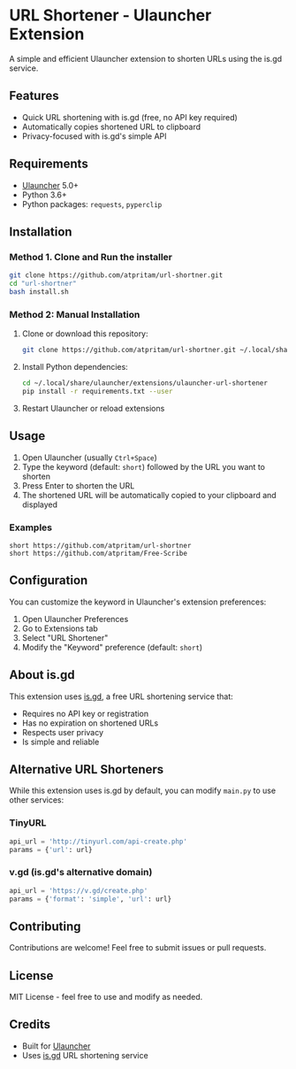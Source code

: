 # URL Shortener - Ulauncher Extension

A simple and efficient Ulauncher extension to shorten URLs using the is.gd service.

## Features

- Quick URL shortening with is.gd (free, no API key required)
- Automatically copies shortened URL to clipboard
- Privacy-focused with is.gd's simple API

## Requirements

- [Ulauncher](https://ulauncher.io/) 5.0+
- Python 3.6+
- Python packages: `requests`, `pyperclip`

## Installation

### Method 1. Clone and Run the installer

```bash
git clone https://github.com/atpritam/url-shortner.git
cd "url-shortner"
bash install.sh
```

### Method 2: Manual Installation

1. Clone or download this repository:

   ```bash
   git clone https://github.com/atpritam/url-shortner.git ~/.local/share/ulauncher/extensions/ulauncher-url-shortener
   ```

2. Install Python dependencies:

   ```bash
   cd ~/.local/share/ulauncher/extensions/ulauncher-url-shortener
   pip install -r requirements.txt --user
   ```

3. Restart Ulauncher or reload extensions

## Usage

1. Open Ulauncher (usually `Ctrl+Space`)
2. Type the keyword (default: `short`) followed by the URL you want to shorten
3. Press Enter to shorten the URL
4. The shortened URL will be automatically copied to your clipboard and displayed

### Examples

```
short https://github.com/atpritam/url-shortner
short https://github.com/atpritam/Free-Scribe
```

## Configuration

You can customize the keyword in Ulauncher's extension preferences:

1. Open Ulauncher Preferences
2. Go to Extensions tab
3. Select "URL Shortener"
4. Modify the "Keyword" preference (default: `short`)

## About is.gd

This extension uses [is.gd](https://is.gd/), a free URL shortening service that:

- Requires no API key or registration
- Has no expiration on shortened URLs
- Respects user privacy
- Is simple and reliable

## Alternative URL Shorteners

While this extension uses is.gd by default, you can modify `main.py` to use other services:

### TinyURL

```python
api_url = 'http://tinyurl.com/api-create.php'
params = {'url': url}
```

### v.gd (is.gd's alternative domain)

```python
api_url = 'https://v.gd/create.php'
params = {'format': 'simple', 'url': url}
```

## Contributing

Contributions are welcome! Feel free to submit issues or pull requests.

## License

MIT License - feel free to use and modify as needed.

## Credits

- Built for [Ulauncher](https://ulauncher.io/)
- Uses [is.gd](https://is.gd/) URL shortening service
